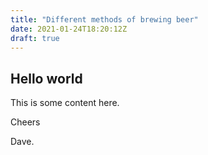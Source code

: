 ```yaml
---
title: "Different methods of brewing beer"
date: 2021-01-24T18:20:12Z
draft: true
---
```


## Hello world

This is some content here.

Cheers

Dave.

